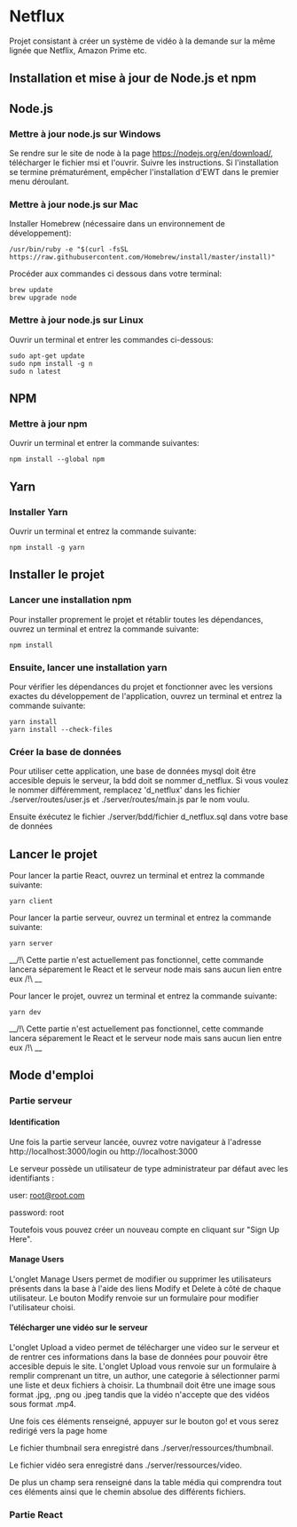 # Netflux
Projet consistant à créer un système de vidéo à la demande sur la même lignée que Netflix, Amazon Prime etc.


## Installation et mise à jour de Node.js et npm

## Node.js

### Mettre à jour node.js sur Windows
Se rendre sur le site de node à la page https://nodejs.org/en/download/, télécharger le fichier msi et l'ouvrir.
Suivre les instructions.
Si l'installation se termine prématurément, empêcher l'installation d'EWT dans le premier menu déroulant.

### Mettre à jour node.js sur Mac
Installer Homebrew (nécessaire dans un environnement de développement):
```
/usr/bin/ruby -e "$(curl -fsSL https://raw.githubusercontent.com/Homebrew/install/master/install)"
```

Procéder aux commandes ci dessous dans votre terminal:
```
brew update
brew upgrade node
```

### Mettre à jour node.js sur Linux
Ouvrir un terminal et entrer les commandes ci-dessous:
```
sudo apt-get update
sudo npm install -g n
sudo n latest
```

## NPM

### Mettre à jour npm
Ouvrir un terminal et entrer la commande suivantes:
```
npm install --global npm
```

## Yarn

### Installer Yarn
Ouvrir un terminal et entrez la commande suivante:
```
npm install -g yarn
```



## Installer le projet

### Lancer une installation npm
Pour installer proprement le projet et rétablir toutes les dépendances, ouvrez un terminal et entrez la commande suivante:
```
npm install
```

### Ensuite, lancer une installation yarn
Pour vérifier les dépendances du projet et fonctionner avec les versions exactes du développement de l'application, ouvrez un terminal et entrez la commande suivante:
```
yarn install
yarn install --check-files
```

### Créer la base de données
Pour utiliser cette application, une base de données mysql doit être accesible depuis le serveur, la bdd doit se nommer d_netflux. Si vous voulez le nommer différemment, remplacez 'd_netflux' dans les fichier ./server/routes/user.js et ./server/routes/main.js par le nom voulu.

Ensuite éxécutez le fichier ./server/bdd/fichier d_netflux.sql dans votre base de données

## Lancer le projet
Pour lancer la partie React, ouvrez un terminal et entrez la commande suivante:

```
yarn client
```

Pour lancer la partie serveur, ouvrez un terminal et entrez la commande suivante:

```
yarn server
```

__/!\ Cette partie n'est actuellement pas fonctionnel, cette commande lancera séparement le React et le serveur node mais sans aucun lien entre eux /!\ __

Pour lancer le projet, ouvrez un terminal et entrez la commande suivante:

```
yarn dev
```

__/!\ Cette partie n'est actuellement pas fonctionnel, cette commande lancera séparement le React et le serveur node mais sans aucun lien entre eux /!\ __

## Mode d'emploi

### Partie serveur

#### Identification
Une fois la partie serveur lancée, ouvrez votre navigateur à l'adresse http://localhost:3000/login ou http://localhost:3000

Le serveur possède un utilisateur de type administrateur par défaut avec les identifiants : 

user: root@root.com

password: root

Toutefois vous pouvez créer un nouveau compte en cliquant sur "Sign Up Here".

#### Manage Users
L'onglet Manage Users permet de modifier ou supprimer les utilisateurs présents dans la base à l'aide des liens Modify et Delete à côté de chaque utilisateur.
Le bouton Modify renvoie sur un formulaire pour modifier l'utilisateur choisi.

#### Télécharger une vidéo sur le serveur
L'onglet Upload a video permet de télécharger une video sur le serveur et de rentrer ces informations dans la base de données pour pouvoir être accesible depuis le site.
L'onglet Upload vous renvoie sur un formulaire à remplir comprenant un titre, un author, une categorie à sélectionner parmi une liste et deux fichiers à choisir. La thumbnail doit être une image sous format .jpg, .png ou .jpeg tandis que la vidéo n'accepte que des vidéos sous format .mp4.

Une fois ces éléments renseigné, appuyer sur le bouton go! et vous serez redirigé vers la page home

Le fichier thumbnail sera enregistré dans ./server/ressources/thumbnail.

Le fichier vidéo sera enregistré dans ./server/ressources/video.

De plus un champ sera renseigné dans la table média qui comprendra tout ces éléments ainsi que le chemin absolue des différents fichiers.

### Partie React